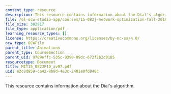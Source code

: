 ```yaml
---
content_type: resource
description: This resource contains information about the Dial's algorithm.
file: /ol-ocw-studio-app/courses/15-082j-network-optimization-fall-2010/e2c8d959ca429b9d4e3c2481e0fd848c_MIT15_082JF10_av07.pdf
file_size: 302917
file_type: application/pdf
learning_resource_types: []
license: https://creativecommons.org/licenses/by-nc-sa/4.0/
ocw_type: OCWFile
parent_title: Animations
parent_type: CourseSection
parent_uid: 9789effc-535c-9390-09dc-672f2b2c9185
resourcetype: Document
title: MIT15_082JF10_av07.pdf
uid: e2c8d959-ca42-9b9d-4e3c-2481e0fd848c
---
```

This resource contains information about the Dial's algorithm.